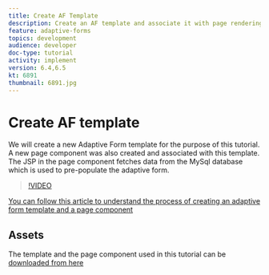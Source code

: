 ```yaml
---
title: Create AF Template
description: Create an AF template and associate it with page rendering component
feature: adaptive-forms
topics: development
audience: developer
doc-type: tutorial
activity: implement
version: 6.4,6.5
kt: 6891
thumbnail: 6891.jpg
---
```


# Create AF template

We will create a new Adaptive Form template for the purpose of this tutorial. A new page component was also created and associated with this template. The JSP in the page component fetches data from the MySql database which is used to pre-populate the adaptive form.


>[!VIDEO](https://video.tv.adobe.com/v/27828?quality=9&learn=on)

[You can follow this article to understand the process of creating an adaptive form template and a page component](https://experienceleague.adobe.com/docs/experience-manager-learn/forms/storing-and-retrieving-form-data/part5.html?lang=en#storing-and-retrieving-form-data)


## Assets

The template and the page component used in this tutorial can be [downloaded from here](assets/sign-multiple-forms-template.zip)





